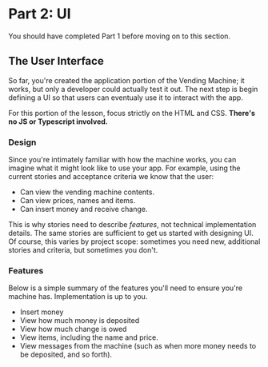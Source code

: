 # Part 2: UI

You should have completed Part 1 before moving on to this section.

## The User Interface

So far, you're created the application portion of the Vending Machine; it works, but only a developer could actually test it out. The next step is begin defining a UI so that users can eventualy use it to interact with the app. 

For this portion of the lesson, focus strictly on the HTML and CSS. **There's no JS or Typescript involved.**

### Design 

Since you're intimately familiar with how the machine works, you can imagine what it might look like to use your app. For example, using the current stories and acceptance criteria we know that the user:

- Can view the vending machine contents. 
- Can view prices, names and items.
- Can insert money and receive change. 

This is why stories need to describe _features_, not technical implementation details. The same stories are sufficient to get us started with designing UI. Of course, this varies by project scope: sometimes you need new, additional stories and criteria, but sometimes you don't.

### Features 

Below is a simple summary of the features you'll need to ensure you're machine has. Implementation is up to you.

* Insert money 
* View how much money is deposited 
* View how much change is owed
* View items, including the name and price. 
* View messages from the machine (such as when more money needs to be deposited, and so forth).

